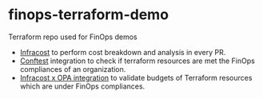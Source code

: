 # finops-terraform-demo
Terraform repo used for FinOps demos

- [Infracost](https://www.infracost.io/) to perform cost breakdown and analysis in every PR.
- [Conftest](https://www.conftest.dev/) integration to check if terraform resources are met the FinOps compliances of an organization.
- [Infracost x OPA integration](https://www.infracost.io/docs/integrations/open_policy_agent/) to validate budgets of Terraform resources which are under FinOps compliances. 
